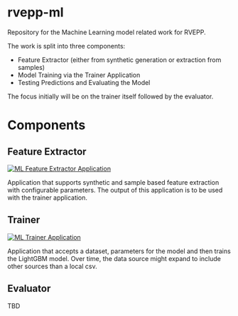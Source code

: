# rvepp-ml
Repository for the Machine Learning model related work for RVEPP.

The work is split into three components:
* Feature Extractor (either from synthetic generation or extraction from samples)
* Model Training via the Trainer Application
* Testing Predictions and Evaluating the Model

The focus initially will be on the trainer itself followed by the evaluator.

# Components
## Feature Extractor
[![ML Feature Extractor Application](https://github.com/jcapellman/rvepp-ml/actions/workflows/feature-extractor-app.yaml/badge.svg)](https://github.com/jcapellman/rvepp-ml/actions/workflows/feature-extractor-app.yaml)

Application that supports synthetic and sample based feature extraction with configurable parameters. The output of this application is to be used with the trainer application.

## Trainer
[![ML Trainer Application](https://github.com/jcapellman/rvepp-ml/actions/workflows/trainer-app.yml/badge.svg)](https://github.com/jcapellman/rvepp-ml/actions/workflows/trainer-app.yml)

Application that accepts a dataset, parameters for the model and then trains the LightGBM model. Over time, the data source might expand to include other sources than a local csv.

## Evaluator
TBD
